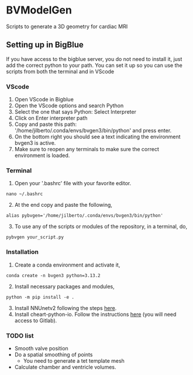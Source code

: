 # BVModelGen
Scripts to generate a 3D geometry for cardiac MRI

## Setting up in BigBlue
If you have access to the bigblue server, you do not need to install it, just add the correct python to your path. You can set it up so you can use the scripts from both the terminal and in VScode
### VScode
1. Open VScode in Bigblue
2. Open the VScode options and search Python
3. Select the one that says Python: Select Interpreter
4. Click on Enter interpreter path
5. Copy and paste this path: '/home/jilberto/.conda/envs/bvgen3/bin/python' and press enter.
6. On the bottom right you should see a text indicating the environment bvgen3 is active.
7. Make sure to reopen any terminals to make sure the correct environment is loaded. 

### Terminal
1. Open your '.bashrc' file with your favorite editor.
```
nano ~/.bashrc
```
2. At the end copy and paste the following,
```
alias pybvgen='/home/jilberto/.conda/envs/bvgen3/bin/python'
```
3. To use any of the scripts or modules of the repository, in a terminal, do,
```
pybvgen your_script.py
```

### Installation
1. Create a conda environment and activate it,
```
conda create -n bvgen3 python=3.13.2
```
2. Install necessary packages and modules,
```
python -m pip install -e .
```
3. Install NNUnetv2 following the steps [here](https://github.com/javijv4/CMR-nnUNet).
4. Install cheart-python-io. Follow the instructions [here](https://gitlab.eecs.umich.edu/jilberto/cheart-python-io) (you will need access to Gitlab).



### TODO list
* Smooth valve position
* Do a spatial smoothing of points
    * You need to generate a tet template mesh
* Calculate chamber and ventricle volumes.